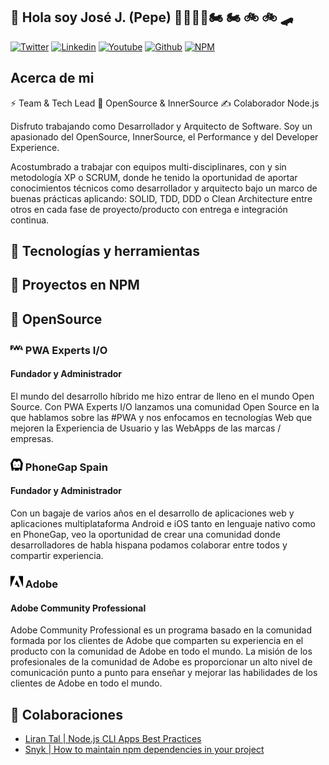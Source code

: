 ## 👋 Hola soy José J. (Pepe) 👨🏻‍💻🔬🏍 🏍️ 🚲 🚲 🛹

[![Twitter](https://img.shields.io/website?url=https%3A%2F%2Fx.com%2FJoseJ_PR&down_message=%20%20&style=flat-square&logo=x&label=JoseJ_PR&labelColor=%23000000&color=%23000000)](https://www.linkedin.com/in/josejpr/)
[![Linkedin](https://img.shields.io/website?url=https%3A%2F%2Fwww.linkedin.com%2Fin%2Fjosejpr&down_message=%20%20&style=flat-square&logo=linkedin&label=JoseJPR&labelColor=%230A66C2&color=%230A66C2)](https://www.linkedin.com/in/josejpr/)
[![Youtube](https://img.shields.io/website?url=https%3A%2F%2Fyoutube.com%2F%40JoseJPR&up_message=%20&down_message=%20%20&style=flat-square&logo=youtube&label=JoseJPR&labelColor=%23FF0000&color=%23FF0000)](https://www.youtube.com/@JoseJPR/)
[![Github](https://img.shields.io/website?url=https%3A%2F%2Fgithub.com%2FJoseJPR&up_message=%20&down_message=%20%20&style=flat-square&logo=github&label=JoseJPR&labelColor=%23181717&color=%23181717)](https://github.com/JoseJPR/)
[![NPM](https://img.shields.io/website?url=https%3A%2F%2Fwww.npmjs.com%2F~josejpr&up_message=%20&up_color=%23CB3837&style=flat-square&logo=npm&label=josejpr&labelColor=%23CB3837&color=%23CB3837)](https://www.npmjs.com/~josejpr)


## Acerca de mi

⚡️ Team & Tech Lead 🥑 OpenSource & InnerSource ✍️ Colaborador Node.js

Disfruto trabajando como Desarrollador y Arquitecto de Software. Soy un apasionado del OpenSource, InnerSource, el Performance y del Developer Experience.

Acostumbrado a trabajar con equipos multi-disciplinares, con y sin metodología XP o SCRUM, donde he tenido la oportunidad de aportar conocimientos técnicos como desarrollador y arquitecto bajo un marco de buenas prácticas aplicando: SOLID, TDD, DDD o Clean Architecture entre otros en cada fase de proyecto/producto con entrega e integración continua.

## 🔧 Tecnologías y herramientas

## 🎁 Proyectos en NPM

## 📝 OpenSource
### <img src="pwa.svg" alt="PWA Experts" width="20"/> PWA Experts I/O
#### Fundador y Administrador
El mundo del desarrollo híbrido me hizo entrar de lleno en el mundo Open Source. Con PWA Experts I/O lanzamos una comunidad Open Source en la que hablamos sobre las #PWA y nos enfocamos en tecnologías Web que mejoren la Experiencia de Usuario y las WebApps de las marcas / empresas.

### <img src="cordova.svg" alt="Apache Cordova" width="20"/> PhoneGap Spain
#### Fundador y Administrador
Con un bagaje de varios años en el desarrollo de aplicaciones web y aplicaciones multiplataforma Android e iOS tanto en lenguaje nativo como en PhoneGap, veo la oportunidad de crear una comunidad donde desarrolladores de habla hispana podamos colaborar entre todos y compartir experiencia.

### <img src="adobe.svg" alt="Apache Cordova" width="20"/> Adobe
#### Adobe Community Professional
Adobe Community Professional es un programa basado en la comunidad formada por los clientes de Adobe que comparten su experiencia en el producto con la comunidad de Adobe en todo el mundo. La misión de los profesionales de la comunidad de Adobe es proporcionar un alto nivel de comunicación punto a punto para enseñar y mejorar las habilidades de los clientes de Adobe en todo el mundo.

## 📝 Colaboraciones
* [Liran Tal | Node.js CLI Apps Best Practices](https://github.com/lirantal/nodejs-cli-apps-best-practices)
* [Snyk | How to maintain npm dependencies in your project](https://snyk.io/blog/how-to-maintain-npm-dependencies-in-your-project/)
